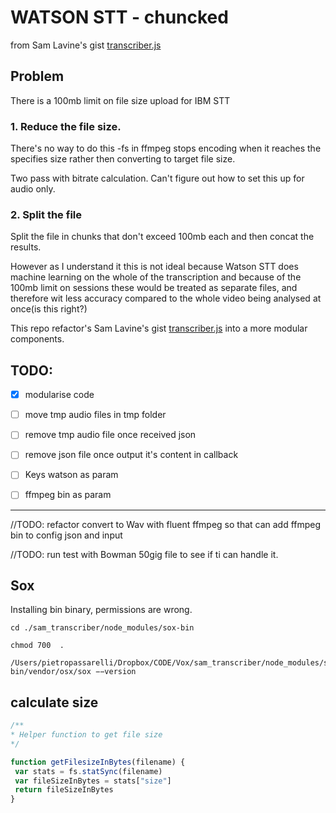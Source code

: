 # WATSON STT - chuncked
from Sam Lavine's gist [transcriber.js](https://gist.github.com/antiboredom/9bed969c8b2f89ea4b6c)


## Problem
There is a 100mb limit on file size upload for IBM STT


### 1. Reduce the file size.

There's no way to do this
-fs in ffmpeg stops encoding when it reaches the specifies size rather then converting to target file size.

Two pass with bitrate calculation.
Can't figure out how to set this up for audio only.

### 2. Split the file
Split the file in chunks that don't exceed 100mb each and then concat the results.

However as I understand it this is not ideal because Watson STT does machine learning on the whole of the transcription and because of the 100mb limit on sessions these would be treated as separate files, and therefore wit less accuracy compared to the whole video being analysed at once(is this right?)

This repo refactor's Sam Lavine's gist [transcriber.js](https://gist.github.com/antiboredom/9bed969c8b2f89ea4b6c) into a more modular components.


## TODO:

- [x] modularise code
- [ ] move tmp audio files in tmp folder
- [ ] remove tmp audio file once received json
- [ ] remove json file once output it's content in callback
- [ ] Keys watson as param
- [ ] ffmpeg bin as param



------
//TODO: refactor convert to Wav with fluent ffmpeg so that can add ffmpeg bin to config json and input


//TODO: run test with Bowman 50gig file to see if ti can handle it.


## Sox
Installing bin binary, permissions are wrong.
```
cd ./sam_transcriber/node_modules/sox-bin
```

```
chmod 700  .
```

```
/Users/pietropassarelli/Dropbox/CODE/Vox/sam_transcriber/node_modules/sox-bin/vendor/osx/sox −−version
```

## calculate size

```javascript 
/**
* Helper function to get file size
*/

function getFilesizeInBytes(filename) {
 var stats = fs.statSync(filename)
 var fileSizeInBytes = stats["size"]
 return fileSizeInBytes
}
```
